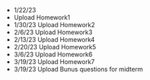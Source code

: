 - 1/22/23
- Upload Homework1
- 1/30/23 Upload Homework2
- 2/6/23 Upload Homework3
- 2/13/23 Upload Homework4
- 2/20/23 Upload Homework5
- 3/6/23 Upload Homework6
- 3/19/23 Upload Homework7
- 3/19/23 Upload Bunus questions for midterm 
